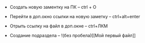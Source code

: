 - Создать новую заментку на ПК – ctrl + O

- Перейти в доп.окно ссылки на новую заметку – ctrl+alt+enter

- Отрыть ссылку на файл в доп.окне – ctrl+ЛКМ

- Создание подраздела – !(без пробела)[[Мой первый файл]]